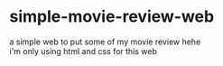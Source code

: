 # simple-movie-review-web
a simple web to put some of my movie review hehe <br>
i'm only using html and css for this web
